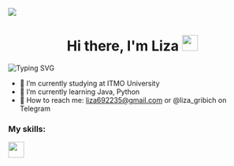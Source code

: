 ![](https://img.freepik.com/premium-photo/colorful-cloudy-sky-at-sunset-gradient-color_416511-7531.jpg?w=1380)

<h1 align="center">Hi there, I'm Liza
<img src="https://smile-emoji.ru/wp-content/uploads/site-images/discord/464cdfe6f118458c3715ab4e64299565.gif" height="32"/></h1>

<img src="https://readme-typing-svg.herokuapp.com?font=Fira+Code&pause=2500&color=F797EFF2&width=435&lines=Computer+science+student+from+Russia" alt="Typing SVG" />

- 🧠 I’m currently studying at ITMO University
- 🔮 I’m currently learning Java, Python
- 💬 How to reach me: liza692235@gmail.com or @liza_gribich on Telegram

### My skills:
<img height="32" width="32" src="https://cdn.jsdelivr.net/npm/simple-icons@v8/icons/#3776AB.svg" />

